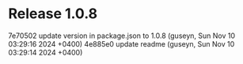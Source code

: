 # Release 1.0.8

7e70502 update version in package.json to 1.0.8 (guseyn, Sun Nov 10 03:29:16 2024 +0400)
4e885e0 update readme (guseyn, Sun Nov 10 03:29:14 2024 +0400)
